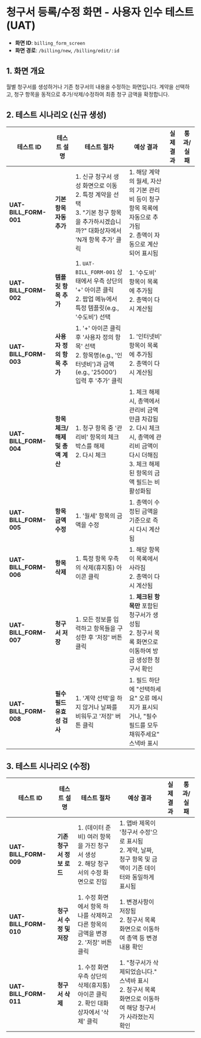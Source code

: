 # 청구서 등록/수정 화면 - 사용자 인수 테스트 (UAT)

- **화면 ID**: `billing_form_screen`
- **화면 경로**: `/billing/new`, `/billing/edit/:id`

## 1. 화면 개요

월별 청구서를 생성하거나 기존 청구서의 내용을 수정하는 화면입니다. 계약을 선택하고, 청구 항목을 동적으로 추가/삭제/수정하여 최종 청구 금액을 확정합니다.

## 2. 테스트 시나리오 (신규 생성)

| 테스트 ID | 테스트 설명 | 테스트 절차 | 예상 결과 | 실제 결과 | 통과/실패 |
|---|---|---|---|---|---|
| **UAT-BILL_FORM-001** | **기본 항목 자동 추가** | 1. 신규 청구서 생성 화면으로 이동<br>2. 특정 계약을 선택<br>3. "기본 청구 항목을 추가하시겠습니까?" 대화상자에서 'N개 항목 추가' 클릭 | 1. 해당 계약의 월세, 자산의 기본 관리비 등이 청구 항목 목록에 자동으로 추가됨<br>2. 총액이 자동으로 계산되어 표시됨 | | |
| **UAT-BILL_FORM-002** | **템플릿 항목 추가** | 1. `UAT-BILL_FORM-001` 상태에서 우측 상단의 '+' 아이콘 클릭<br>2. 팝업 메뉴에서 특정 템플릿(e.g., '수도비') 선택 | 1. '수도비' 항목이 목록에 추가됨<br>2. 총액이 다시 계산됨 | | |
| **UAT-BILL_FORM-003** | **사용자 정의 항목 추가** | 1. '+' 아이콘 클릭 후 '사용자 정의 항목' 선택<br>2. 항목명(e.g., '인터넷비')과 금액(e.g., '25000') 입력 후 '추가' 클릭 | 1. '인터넷비' 항목이 목록에 추가됨<br>2. 총액이 다시 계산됨 | | |
| **UAT-BILL_FORM-004** | **항목 체크/해제 및 총액 계산** | 1. 청구 항목 중 '관리비' 항목의 체크박스를 해제<br>2. 다시 체크 | 1. 체크 해제 시, 총액에서 관리비 금액만큼 차감됨<br>2. 다시 체크 시, 총액에 관리비 금액이 다시 더해짐<br>3. 체크 해제된 항목의 금액 필드는 비활성화됨 | | |
| **UAT-BILL_FORM-005** | **항목 금액 수정** | 1. '월세' 항목의 금액을 수정 | 1. 총액이 수정된 금액을 기준으로 즉시 다시 계산됨 | | |
| **UAT-BILL_FORM-006** | **항목 삭제** | 1. 특정 항목 우측의 삭제(휴지통) 아이콘 클릭 | 1. 해당 항목이 목록에서 사라짐<br>2. 총액이 다시 계산됨 | | |
| **UAT-BILL_FORM-007** | **청구서 저장** | 1. 모든 정보를 입력하고 항목들을 구성한 후 '저장' 버튼 클릭 | 1. **체크된 항목만** 포함된 청구서가 생성됨<br>2. 청구서 목록 화면으로 이동하여 방금 생성한 청구서 확인 | | |
| **UAT-BILL_FORM-008** | **필수 필드 유효성 검사** | 1. '계약 선택'을 하지 않거나 날짜를 비워두고 '저장' 버튼 클릭 | 1. 필드 하단에 "선택하세요" 오류 메시지가 표시되거나, "필수 필드를 모두 채워주세요" 스낵바 표시 | | |

## 3. 테스트 시나리오 (수정)

| 테스트 ID | 테스트 설명 | 테스트 절차 | 예상 결과 | 실제 결과 | 통과/실패 |
|---|---|---|---|---|---|
| **UAT-BILL_FORM-009** | **기존 청구서 정보 로드** | 1. (데이터 준비) 여러 항목을 가진 청구서 생성<br>2. 해당 청구서의 수정 화면으로 진입 | 1. 앱바 제목이 '청구서 수정'으로 표시됨<br>2. 계약, 날짜, 청구 항목 및 금액이 기존 데이터와 동일하게 표시됨 | | |
| **UAT-BILL_FORM-010** | **청구서 수정 및 저장** | 1. 수정 화면에서 항목 하나를 삭제하고 다른 항목의 금액을 변경<br>2. '저장' 버튼 클릭 | 1. 변경사항이 저장됨<br>2. 청구서 목록 화면으로 이동하여 총액 등 변경 내용 확인 | | |
| **UAT-BILL_FORM-011** | **청구서 삭제** | 1. 수정 화면 우측 상단의 삭제(휴지통) 아이콘 클릭<br>2. 확인 대화상자에서 '삭제' 클릭 | 1. "청구서가 삭제되었습니다." 스낵바 표시<br>2. 청구서 목록 화면으로 이동하여 해당 청구서가 사라졌는지 확인 | | |
